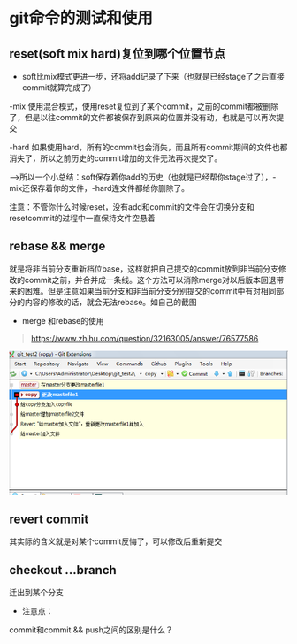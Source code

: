 # git命令的测试和使用

## reset(soft mix hard)复位到哪个位置节点
- soft比mix模式更进一步，还将add记录了下来（也就是已经stage了之后直接commit就算完成了）

-mix   使用混合模式，使用reset复位到了某个commit，之前的commit都被删除了，但是以往commit的文件都被保存到原来的位置并没有动，也就是可以再次提交

-hard 如果使用hard，所有的commit也会消失，而且所有commit期间的文件也都消失了，所以之前历史的commit增加的文件无法再次提交了。

-->所以一个小总结：soft保存着你add的历史（也就是已经帮你stage过了），-mix还保存着你的文件，-hard连文件都给你删除了。


注意：不管你什么时候reset，没有add和commit的文件会在切换分支和resetcommit的过程中一直保持文件空悬着


## rebase && merge

就是将非当前分支重新档位base，这样就把自己提交的commit放到非当前分支修改的commit之前，并合并成一条线。这个方法可以消除merge对以后版本回退带来的困难。但是注意如果当前分支和非当前分支分别提交的commit中有对相同部分的内容的修改的话，就会无法rebase。如自己的截图

* merge 和rebase的使用
> https://www.zhihu.com/question/32163005/answer/76577586

![tupian](./can_not_rebase_situation.PNG)

## revert commit

其实际的含义就是对某个commit反悔了，可以修改后重新提交


## checkout ...branch

迁出到某个分支

* 注意点：

commit和commit && push之间的区别是什么？